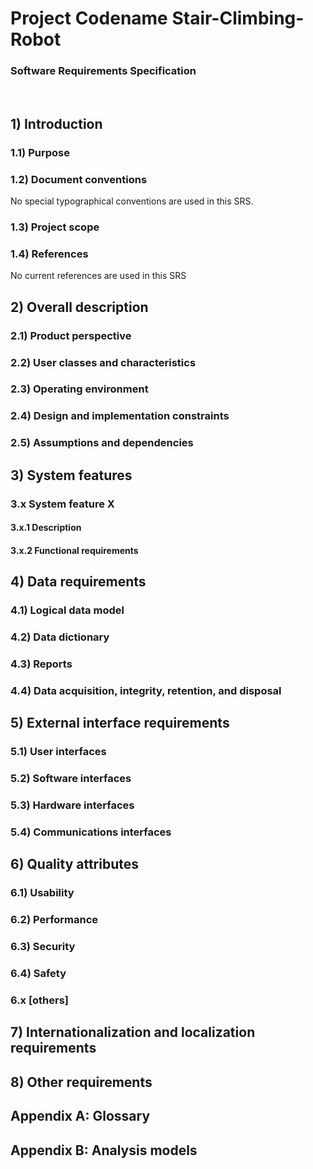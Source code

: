 # Project Codename Stair-Climbing-Robot 
### Software Requirements Specification
<br>


## 1) Introduction
### 1.1) Purpose

### 1.2) Document conventions
No special typographical conventions are used in this SRS.
<br>

### 1.3) Project scope

### 1.4) References
No current references are used in this SRS


## 2) Overall description
### 2.1) Product perspective

### 2.2) User classes and characteristics

### 2.3) Operating environment

### 2.4) Design and implementation constraints

### 2.5) Assumptions and dependencies


## 3) System features
### 3.x System feature X
#### 3.x.1 Description
#### 3.x.2 Functional requirements


## 4) Data requirements
### 4.1) Logical data model

### 4.2) Data dictionary

### 4.3) Reports

### 4.4) Data acquisition, integrity, retention, and disposal


## 5) External interface requirements
### 5.1) User interfaces

### 5.2) Software interfaces

### 5.3) Hardware interfaces

### 5.4) Communications interfaces


## 6) Quality attributes
### 6.1) Usability

### 6.2) Performance

### 6.3) Security

### 6.4) Safety

### 6.x [others]


## 7) Internationalization and localization requirements


## 8) Other requirements


## Appendix A: Glossary


## Appendix B: Analysis models
